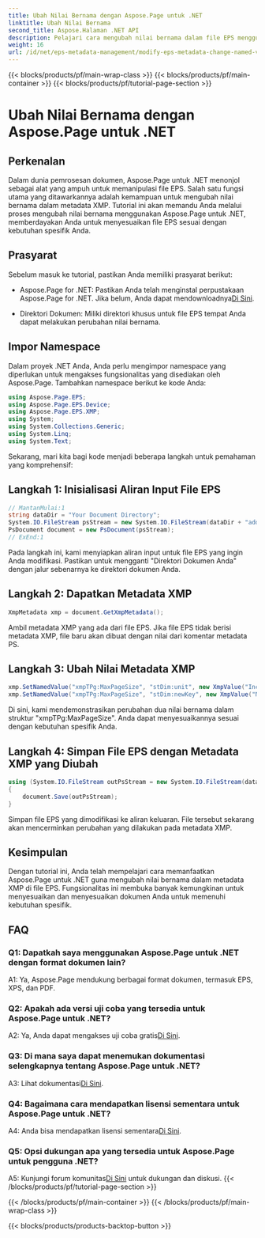 ```yaml
---
title: Ubah Nilai Bernama dengan Aspose.Page untuk .NET
linktitle: Ubah Nilai Bernama
second_title: Aspose.Halaman .NET API
description: Pelajari cara mengubah nilai bernama dalam file EPS menggunakan Aspose.Page untuk .NET. Sesuaikan metadata XMP dengan mudah untuk pemrosesan dokumen yang disesuaikan.
weight: 16
url: /id/net/eps-metadata-management/modify-eps-metadata-change-named-value/
---
```


{{< blocks/products/pf/main-wrap-class >}}
{{< blocks/products/pf/main-container >}}
{{< blocks/products/pf/tutorial-page-section >}}

# Ubah Nilai Bernama dengan Aspose.Page untuk .NET

## Perkenalan

Dalam dunia pemrosesan dokumen, Aspose.Page untuk .NET menonjol sebagai alat yang ampuh untuk memanipulasi file EPS. Salah satu fungsi utama yang ditawarkannya adalah kemampuan untuk mengubah nilai bernama dalam metadata XMP. Tutorial ini akan memandu Anda melalui proses mengubah nilai bernama menggunakan Aspose.Page untuk .NET, memberdayakan Anda untuk menyesuaikan file EPS sesuai dengan kebutuhan spesifik Anda.

## Prasyarat

Sebelum masuk ke tutorial, pastikan Anda memiliki prasyarat berikut:

-  Aspose.Page for .NET: Pastikan Anda telah menginstal perpustakaan Aspose.Page for .NET. Jika belum, Anda dapat mendownloadnya[Di Sini](https://releases.aspose.com/page/net/).

- Direktori Dokumen: Miliki direktori khusus untuk file EPS tempat Anda dapat melakukan perubahan nilai bernama.

## Impor Namespace

Dalam proyek .NET Anda, Anda perlu mengimpor namespace yang diperlukan untuk mengakses fungsionalitas yang disediakan oleh Aspose.Page. Tambahkan namespace berikut ke kode Anda:

```csharp
using Aspose.Page.EPS;
using Aspose.Page.EPS.Device;
using Aspose.Page.EPS.XMP;
using System;
using System.Collections.Generic;
using System.Linq;
using System.Text;
```

Sekarang, mari kita bagi kode menjadi beberapa langkah untuk pemahaman yang komprehensif:

## Langkah 1: Inisialisasi Aliran Input File EPS

```csharp
// MantanMulai:1
string dataDir = "Your Document Directory";
System.IO.FileStream psStream = new System.IO.FileStream(dataDir + "add_named_value_input.eps", System.IO.FileMode.Open, System.IO.FileAccess.Read);
PsDocument document = new PsDocument(psStream);
// ExEnd:1
```

Pada langkah ini, kami menyiapkan aliran input untuk file EPS yang ingin Anda modifikasi. Pastikan untuk mengganti "Direktori Dokumen Anda" dengan jalur sebenarnya ke direktori dokumen Anda.

## Langkah 2: Dapatkan Metadata XMP

```csharp
XmpMetadata xmp = document.GetXmpMetadata();
```

Ambil metadata XMP yang ada dari file EPS. Jika file EPS tidak berisi metadata XMP, file baru akan dibuat dengan nilai dari komentar metadata PS.

## Langkah 3: Ubah Nilai Metadata XMP

```csharp
xmp.SetNamedValue("xmpTPg:MaxPageSize", "stDim:unit", new XmpValue("Inches"));
xmp.SetNamedValue("xmpTPg:MaxPageSize", "stDim:newKey", new XmpValue("NewValue"));
```

Di sini, kami mendemonstrasikan perubahan dua nilai bernama dalam struktur "xmpTPg:MaxPageSize". Anda dapat menyesuaikannya sesuai dengan kebutuhan spesifik Anda.

## Langkah 4: Simpan File EPS dengan Metadata XMP yang Diubah

```csharp
using (System.IO.FileStream outPsStream = new System.IO.FileStream(dataDir + "change_named_value_output.eps", System.IO.FileMode.Create, System.IO.FileAccess.Write))
{
    document.Save(outPsStream);
}
```

Simpan file EPS yang dimodifikasi ke aliran keluaran. File tersebut sekarang akan mencerminkan perubahan yang dilakukan pada metadata XMP.

## Kesimpulan

Dengan tutorial ini, Anda telah mempelajari cara memanfaatkan Aspose.Page untuk .NET guna mengubah nilai bernama dalam metadata XMP di file EPS. Fungsionalitas ini membuka banyak kemungkinan untuk menyesuaikan dan menyesuaikan dokumen Anda untuk memenuhi kebutuhan spesifik.

## FAQ

### Q1: Dapatkah saya menggunakan Aspose.Page untuk .NET dengan format dokumen lain?

A1: Ya, Aspose.Page mendukung berbagai format dokumen, termasuk EPS, XPS, dan PDF.

### Q2: Apakah ada versi uji coba yang tersedia untuk Aspose.Page untuk .NET?

 A2: Ya, Anda dapat mengakses uji coba gratis[Di Sini](https://releases.aspose.com/).

### Q3: Di mana saya dapat menemukan dokumentasi selengkapnya tentang Aspose.Page untuk .NET?

 A3: Lihat dokumentasi[Di Sini](https://reference.aspose.com/page/net/).

### Q4: Bagaimana cara mendapatkan lisensi sementara untuk Aspose.Page untuk .NET?

 A4: Anda bisa mendapatkan lisensi sementara[Di Sini](https://purchase.aspose.com/temporary-license/).

### Q5: Opsi dukungan apa yang tersedia untuk Aspose.Page untuk pengguna .NET?

 A5: Kunjungi forum komunitas[Di Sini](https://forum.aspose.com/c/page/39) untuk dukungan dan diskusi.
{{< /blocks/products/pf/tutorial-page-section >}}

{{< /blocks/products/pf/main-container >}}
{{< /blocks/products/pf/main-wrap-class >}}

{{< blocks/products/products-backtop-button >}}
